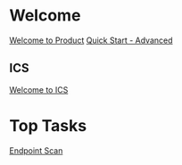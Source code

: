 # Welcome
[Welcome to Product](IDR/welcome.md)
[Quick Start - Advanced](IDR/adv-qsg.md)

## ICS
[Welcome to ICS](/ics-welcome)

# Top Tasks
[Endpoint Scan](/endpoint-scan.md)


